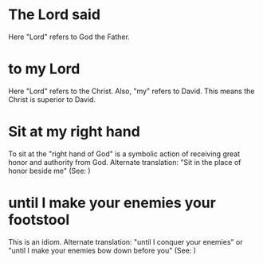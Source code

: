 
# The Lord said
Here "Lord" refers to God the Father.

# to my Lord
Here "Lord" refers to the Christ. Also, "my" refers to David. This means the Christ is superior to David.

# Sit at my right hand
To sit at the "right hand of God" is a symbolic action of receiving great honor and authority from God. Alternate translation: "Sit in the place of honor beside me" (See: )

# until I make your enemies your footstool
This is an idiom. Alternate translation: "until I conquer your enemies" or "until I make your enemies bow down before you" (See: )